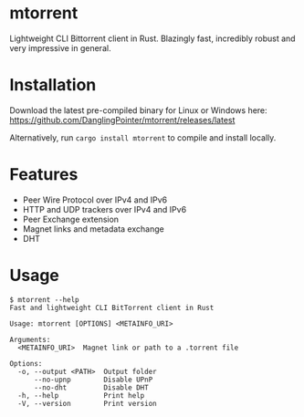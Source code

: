 # mtorrent
Lightweight CLI Bittorrent client in Rust. Blazingly fast, incredibly robust and very impressive in general.

# Installation
Download the latest pre-compiled binary for Linux or Windows here: https://github.com/DanglingPointer/mtorrent/releases/latest

Alternatively, run `cargo install mtorrent` to compile and install locally.

# Features
- Peer Wire Protocol over IPv4 and IPv6
- HTTP and UDP trackers over IPv4 and IPv6
- Peer Exchange extension
- Magnet links and metadata exchange
- DHT

# Usage
```
$ mtorrent --help
Fast and lightweight CLI BitTorrent client in Rust

Usage: mtorrent [OPTIONS] <METAINFO_URI>

Arguments:
  <METAINFO_URI>  Magnet link or path to a .torrent file

Options:
  -o, --output <PATH>  Output folder
      --no-upnp        Disable UPnP
      --no-dht         Disable DHT
  -h, --help           Print help
  -V, --version        Print version
```